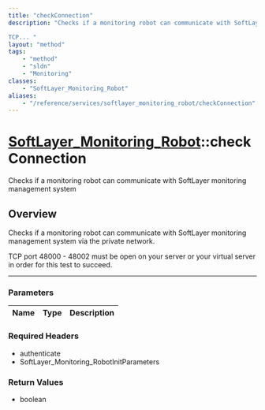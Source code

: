 ```yaml
---
title: "checkConnection"
description: "Checks if a monitoring robot can communicate with SoftLayer monitoring management system via the private network. 

TCP... "
layout: "method"
tags:
    - "method"
    - "sldn"
    - "Monitoring"
classes:
    - "SoftLayer_Monitoring_Robot"
aliases:
    - "/reference/services/softlayer_monitoring_robot/checkConnection"
---
```

# [SoftLayer_Monitoring_Robot](/reference/services/SoftLayer_Monitoring_Robot)::checkConnection

Checks if a monitoring robot can communicate with SoftLayer monitoring management system 


## Overview 
Checks if a monitoring robot can communicate with SoftLayer monitoring management system via the private network. 

TCP port 48000 - 48002 must be open on your server or your virtual server in order for this test to succeed. 

-----

### Parameters 
|Name | Type | Description |
| --- | --- | --- |


### Required Headers
* authenticate
* SoftLayer_Monitoring_RobotInitParameters


### Return Values
* boolean




